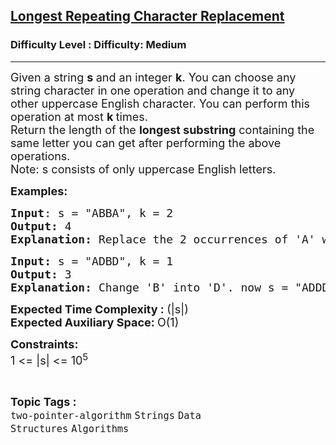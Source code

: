 <h2><a href="https://www.geeksforgeeks.org/problems/longest-repeating-character-replacement/1?itm_source=geeksforgeeks&itm_medium=article&itm_campaign=practice_card">Longest Repeating Character Replacement</a></h2><h3>Difficulty Level : Difficulty: Medium</h3><hr><div class="problems_problem_content__Xm_eO"><p><span style="font-size: 18px;">Given a string <strong>s </strong>and an integer <strong>k</strong>.&nbsp;<span style="box-sizing: border-box; margin: 0px; padding: 0px;">You can choose any string character in one operation </span>and change it to any other uppercase English character. You can perform this operation at most <strong>k </strong>times.<br>Return the length of the <strong>longest substring</strong> containing the same letter you can get after performing the above operations.<br>Note: s consists of only uppercase English letters.</span></p>
<p><span style="font-size: 18px;"><strong>Examples:</strong></span></p>
<pre><span style="font-size: 18px;"><span style="font-size: 18px;"><strong>Input</strong>: s = "ABBA", k = 2 <br></span></span><span style="font-size: 18px;"><span style="font-size: 18px;"><strong>Output:</strong> 4 <br><strong>Explanation: </strong>Replace the 2 occurrences of 'A' with 2 'B's or vice-versa.<br></span></span></pre>
<pre><span style="font-size: 18px;"><strong>Input: </strong>s = "ADBD", k = 1
<strong>Output: </strong>3
<strong>Explanation: </strong>Change 'B' into 'D'. now s = "ADDD"</span></pre>
<p><span style="font-size: 18px;"><strong>Expected Time Complexity : </strong>(|s|)<br><strong>E</strong></span><span style="font-size: 18px;"><strong>xpected Auxiliary Space: </strong>O(1)</span></p>
<p><span style="font-size: 18px;"><strong>Constraints:<br></strong></span><span style="font-size: 18px;">1 &lt;= |s| &lt;= 10<sup>5</sup></span></p></div><br><p><span style=font-size:18px><strong>Topic Tags : </strong><br><code>two-pointer-algorithm</code>&nbsp;<code>Strings</code>&nbsp;<code>Data Structures</code>&nbsp;<code>Algorithms</code>&nbsp;